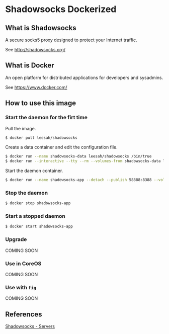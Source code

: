# Shadowsocks Dockerized

## What is Shadowsocks

A secure socks5 proxy designed to protect your Internet traffic.

See http://shadowsocks.org/

## What is Docker

An open platform for distributed applications for developers and sysadmins.

See https://www.docker.com/

## How to use this image

### Start the daemon for the firt time

Pull the image.

```bash
$ docker pull leesah/shadowsocks
```

Create a data container and edit the configuration file.

```bash
$ docker run --name shadowsocks-data leesah/shadowsocks /bin/true
$ docker run --interactive --tty --rm --volumes-from shadowsocks-data leesah/shadowsocks vi /etc/shadowsocks/shadowsocks.json
```

Start the daemon container.

```bash
$ docker run --name shadowsocks-app --detach --publish 58388:8388 --volumes-from shadowsocks-data leesah/shadowsocks
```

### Stop the daemon

```bash
$ docker stop shadowsocks-app
```

### Start a stopped daemon

```bash
$ docker start shadowsocks-app
```

### Upgrade

COMING SOON

### Use in CoreOS

COMING SOON

### Use with `fig`

COMING SOON

## References

[Shadowsocks - Servers](http://shadowsocks.org/en/download/servers.html)
